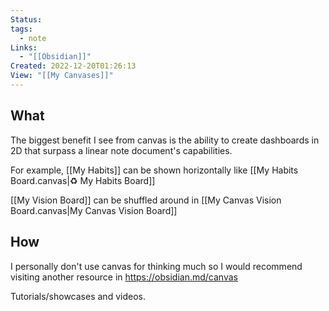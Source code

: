 ```yaml
---
Status: 
tags:
  - note
Links:
  - "[[Obsidian]]"
Created: 2022-12-20T01:26:13
View: "[[My Canvases]]"
---
```

## What
The biggest benefit I see from canvas is the ability to create dashboards in 2D that surpass a linear note document's capabilities.

For example, [[My Habits]] can be shown horizontally like [[My Habits Board.canvas|♻️ My Habits Board]]

[[My Vision Board]] can be shuffled around in [[My Canvas Vision Board.canvas|My Canvas Vision Board]]

## How
I personally don't use canvas for thinking much so I would recommend visiting another resource in https://obsidian.md/canvas

Tutorials/showcases and videos.